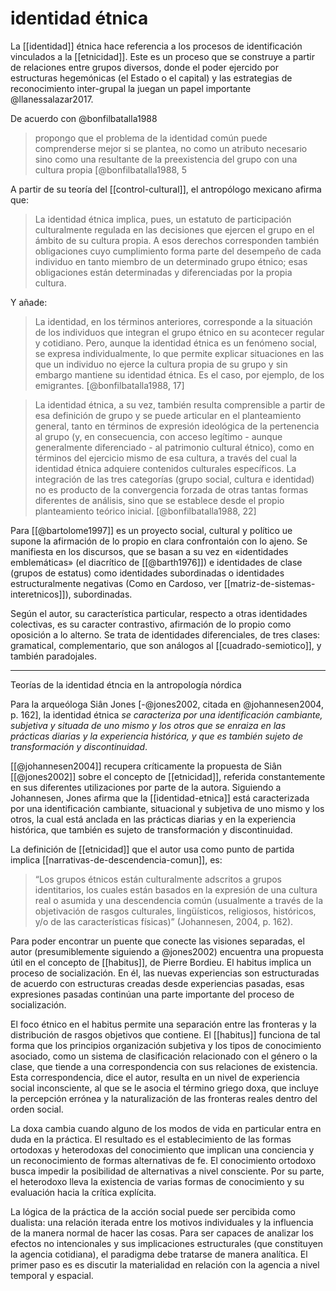 # identidad étnica
La [[identidad]] étnica hace referencia a los procesos de identificación vinculados a la [[etnicidad]]. Este es un proceso que se construye a partir de relaciones entre grupos diversos, donde el poder ejercido por estructuras hegemónicas (el Estado o el capital) y las estrategias de reconocimiento inter-grupal la juegan un papel importante @llanessalazar2017.

De acuerdo con @bonfilbatalla1988

> propongo que el problema de la identidad común puede comprenderse mejor si se plantea, no como un atributo necesario sino como una resultante de la preexistencia del grupo con una cultura propia [@bonfilbatalla1988, 5

A partir de su teoría del [[control-cultural]], el antropólogo mexicano afirma que:

> La identidad étnica implica, pues, un estatuto de participación culturalmente regulada en las decisiones que ejercen el grupo en el ámbito de su cultura propia. A esos derechos corresponden también obligaciones cuyo cumplimiento forma parte del desempeño de cada individuo en tanto miembro de un determinado grupo étnico; esas obligaciones están determinadas y diferenciadas por la propia cultura.

Y añade:

> La identidad, en los términos anteriores, corresponde a la situación de los individuos que integran el grupo étnico en su acontecer regular y cotidiano. Pero, aunque la identidad étnica es un fenómeno social, se expresa individualmente, lo que permite explicar situaciones en las que un individuo no ejerce la cultura propia de su grupo y sin embargo mantiene su identidad étnica. Es el caso, por ejemplo, de los emigrantes. [@bonfilbatalla1988, 17] 

> La identidad étnica, a su vez, también resulta comprensible a partir de esa definición de grupo y se puede articular en el planteamiento general, tanto en términos de expresión ideológica de la pertenencia al grupo (y, en consecuencia, con acceso legítimo - aunque generalmente diferenciado - al patrimonio cultural étnico), como en términos del ejercicio mismo de esa cultura, a través del cual la identidad étnica adquiere contenidos culturales específicos. La integración de las tres categorías (grupo social, cultura e identidad) no es producto de la convergencia forzada de otras tantas formas diferentes de análisis, sino que se establece desde el propio planteamiento teórico inicial. [@bonfilbatalla1988, 22]

Para [[@bartolome1997]] es un proyecto social, cultural y político ue supone la afirmación de lo propio en clara confrontaión con lo ajeno. Se manifiesta en los discursos, que se basan a su vez en «identidades emblemáticas» (el diacrítico de [[@barth1976]]) e identidades de clase (grupos de estatus) como identidades subordinadas o identidades estructuralmente negativas (Como en Cardoso, ver [[matriz-de-sistemas-interetnicos]]), subordinadas.

Según el autor, su característica particular, respecto a otras identidades colectivas, es su caracter contrastivo, afirmación de lo propio como oposición a lo alterno. Se trata de identidades diferenciales, de tres clases: gramatical, complementario, que son análogos al [[cuadrado-semiotico]], y también paradojales.

---

Teorías de la identidad étncia en la antropología nórdica

Para la arqueóloga Siân Jones [-@jones2002, citada en @johannesen2004, p. 162], la identidad étnica *se caracteriza por una identificación cambiante, subjetiva y situada de uno mismo y los otros que se enraiza en las prácticas diarias y la experiencia histórica, y que es también sujeto de transformación y discontinuidad*.

[[@johannesen2004]] recupera críticamente la propuesta de Siân [[@jones2002]] sobre el concepto de [[etnicidad]], referida constantemente en sus diferentes utilizaciones por parte de la autora. Siguiendo a Johannesen, Jones afirma que la [[identidad-etnica]] está caracterizada por una identificación cambiante, situacional y subjetiva de uno mismo y los otros, la cual está anclada en las prácticas diarias y en la experiencia histórica, que también es sujeto de transformación y discontinuidad.

La definición de [[etnicidad]] que el autor usa como punto de partida implica [[narrativas-de-descendencia-comun]],  es: 

> “Los grupos étnicos están culturalmente adscritos a grupos identitarios, los cuales están basados en la expresión de una cultura real o asumida y una descendencia común (usualmente a través de la objetivación de rasgos culturales, lingüísticos, religiosos, históricos, y/o de las características físicas)” (Johannesen, 2004, p. 162).

Para poder encontrar un puente que conecte las visiones separadas, el autor (presumiblemente siguiendo a @jones2002) encuentra una propuesta útil en el concepto de [[habitus]], de Pierre Bordieu. El habitus implica un proceso de socialización. En él, las nuevas experiencias son estructuradas de acuerdo con estructuras creadas desde experiencias pasadas, esas expresiones pasadas continúan una parte importante del proceso de socialización.

El foco étnico en el habitus permite una separación entre las fronteras y la distribución de rasgos objetivos que contiene. El [[habitus]] funciona de tal forma que los principios organización subjetiva y los tipos de conocimiento asociado, como un sistema de clasificación relacionado con el género o la clase, que tiende a una correspondencia con sus relaciones de existencia. Esta correspondencia, dice el autor, resulta en un nivel de experiencia social inconsciente, al que se le asocia el término griego doxa, que incluye la percepción errónea y la naturalización de las fronteras reales dentro del orden social. 

La doxa cambia cuando alguno de los modos de vida en particular entra en duda en la práctica. El resultado es el establecimiento de las formas  ortodoxas y heterodoxas del conocimiento que implican una conciencia y  un reconocimiento de formas alternativas de fe. El conocimiento ortodoxo busca impedir la posibilidad de alternativas a nivel consciente. Por su parte, el heterodoxo lleva la existencia de varias formas de conocimiento y su evaluación hacia la crítica explícita.

La lógica de la práctica de la acción social puede ser percibida como dualista: una relación iterada entre los motivos individuales y la influencia de la manera normal de hacer las cosas. Para ser capaces de analizar los efectos no intencionales y sus implicaciones estructurales (que constituyen la agencia cotidiana), el paradigma debe tratarse de manera analítica. El primer paso es es discutir la materialidad en relación con la agencia  a nivel temporal y espacial.